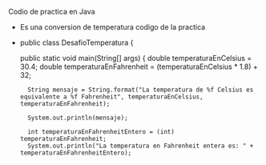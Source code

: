 Codio de practica en Java 
* Es una conversion de temperatura codigo de la practica
  
* public class DesafioTemperatura {

    public static void main(String[] args) {
        double temperaturaEnCelsius = 30.4;
        double temperaturaEnFahrenheit = (temperaturaEnCelsius * 1.8) + 32;

        String mensaje = String.format("La temperatura de %f Celsius es equivalente a %f Fahrenheit", temperaturaEnCelsius, temperaturaEnFahrenheit);

        System.out.println(mensaje);

        int temperaturaEnFahrenheitEntero = (int) temperaturaEnFahrenheit;
        System.out.println("La temperatura en Fahrenheit entera es: " + temperaturaEnFahrenheitEntero);
